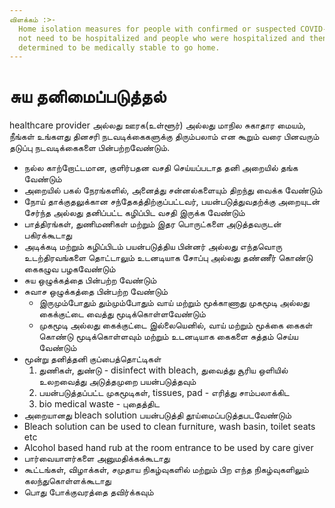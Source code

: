 ```yaml
---
விளக்கம் :>-
  Home isolation measures for people with confirmed or suspected COVID-19 who do
  not need to be hospitalized and people who were hospitalized and then
  determined to be medically stable to go home.
---
```


# சுய தனிமைப்படுத்தல்

healthcare provider அல்லது ஊரக(உள்ளூர்) அல்லது மாநில சுகாதார மையம், நீங்கள் உங்களது தினசரி நடவடிக்கைகளுக்கு திரும்பலாம் என கூறும் வரை பினவரும் தடுப்பு நடவடிக்கைகளை பின்பற்றவேண்டும்.

* நல்ல காற்றோட்டமான, குளிர்பதன வசதி செய்யப்படாத தனி அறையில் தங்க வேண்டும்
* அறையில் பகல் நேரங்களில், அனைத்து சன்னல்களையும் திறந்து வைக்க வேண்டும்
* நோய் தாக்குதலுக்கான சந்தேகத்திற்குப்பட்டவர், பயன்படுத்துவதற்க்கு அறையுடன் சேர்ந்த அல்லது தனிப்பட்ட கழிப்பிட வசதி இருக்க வேண்டும்
* பாத்திரங்கள், துணிமணிகள் மற்றும் இதர பொருட்களை அடுத்தவருடன் பகிரக்கூடாது
* அடிக்கடி மற்றும் கழிப்பிடம் பயன்படுத்திய பின்னர் அல்லது எந்தவொரு உடற்திரவங்களை தொட்டாலும் உடனடியாக சோப்பு அல்லது தண்ணீர் கொண்டு கைகழுவ பழகவேண்டும்
* சுய ஒழுக்கத்தை பின்பற்ற வேண்டும்
* சுவாச ஒழுக்கத்தை பின்பற்ற வேண்டும்
  * இருமும்போதும் தும்மும்போதும் வாய் மற்றும் மூக்காணாது முகமூடி அல்லது கைக்குட்டை வைத்து மூடிக்கொள்ளவேண்டும்
  * முகமூடி அல்லது கைக்குட்டை இல்லையெனில், வாய் மற்றும் மூக்கை கைகள் கொண்டு மூடிக்கொள்ளவும் மற்றும் உடனடியாக கைகளை சுத்தம் செய்ய வேண்டும்
* மூன்று தனித்தனி குப்பைத்தொட்டிகள் 
  1. துணிகள், துண்டு - disinfect with bleach, துவைத்து சூரிய ஒளியில் உலறவைத்து அடுத்தமுறை பயன்படுத்தவும் 
  2. பயன்படுத்தப்பட்ட முகமூடிகள், tissues, pad - எரித்து சாம்பலாக்கிட
  3. bio medical waste - புதைத்திட
* அறையானது bleach solution பயன்படுத்தி தூய்மைப்படுத்தபடவேண்டும் 
* Bleach solution can be used to clean furniture, wash basin, toilet seats etc
* Alcohol based hand rub at the room entrance to be used by care giver
* பார்வையாளர்களை அனுமதிக்கக்கூடாது  
* கூட்டங்கள், விழாக்கள், சமுதாய நிகழ்வுகளில் மற்றும் பிற எந்த நிகழ்வுகளிலும் கலந்துகொள்ளக்கூடாது
* பொது போக்குவரத்தை தவிர்க்கவும்